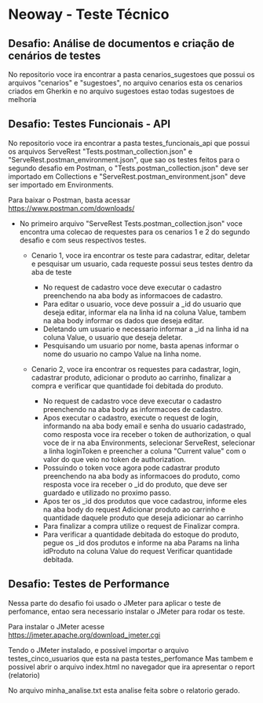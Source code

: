 # Neoway - Teste Técnico
## Desafio: Análise de documentos e criação de cenários de testes
No repositorio voce ira encontrar a pasta cenarios_sugestoes que possui os arquivos "cenarios" e "sugestoes", no arquivo cenarios esta os cenarios criados em Gherkin e no arquivo sugestoes estao todas sugestoes de melhoria

##  Desafio: Testes Funcionais - API
No repositorio voce ira encontrar a pasta testes_funcionais_api que possui os arquivos ServeRest "Tests.postman_collection.json" e "ServeRest.postman_environment.json", que sao os testes feitos para o segundo desafio em Postman, o "Tests.postman_collection.json" deve ser importado em Collections e "ServeRest.postman_environment.json" deve ser importado em Environments.

Para baixar o Postman, basta acessar https://www.postman.com/downloads/

- No primeiro arquivo "ServeRest Tests.postman_collection.json" voce encontra uma colecao de requestes para os cenarios 1 e 2 do segundo desafio e com seus respectivos testes.
    - Cenario 1, voce ira encontrar os teste para cadastrar, editar, deletar e pesquisar um usuario, cada requeste possui seus testes dentro da aba de teste
        - No request de cadastro voce deve executar o cadastro preenchendo na aba body as informacoes de cadastro.
        - Para editar o usuario, voce deve possuir a _id do usuario que deseja editar, informar ela
        na linha id na coluna Value, tambem na aba body informar os dados que deseja editar.
        - Deletando um usuario e necessario informar a _id na linha id na coluna Value, o usuario que deseja deletar.
        - Pesquisando um usuario por nome, basta apenas informar o nome do usuario no campo Value na linha nome.

    - Cenario 2, voce ira encontrar os requestes para cadastrar, login, cadastrar produto, adicionar o produto ao carrinho, finalizar a compra e verificar que quantidade foi debitada do produto.
        - No request de cadastro voce deve executar o cadastro preenchendo na aba body as informacoes de cadastro.
        - Apos executar o cadastro, execute o request de login, informando na aba body email e senha do usuario cadastrado, como resposta voce ira receber o token de authorization, o qual voce de ir na aba Environments, selecionar ServeRest, selecionar a linha loginToken e preencher a coluna "Current value" com o valor do que veio no token de authorization.
        - Possuindo o token voce agora pode cadastrar produto preenchendo na aba body as informacoes do produto, como resposta voce ira receber o _id do produto, que deve ser guardado e utilizado no proximo passo.
        - Apos ter os _id dos produtos que voce cadastrou, informe eles na aba body do request Adicionar produto ao carrinho e quantidade daquele produto que deseja adicionar ao carrinho
        - Para finalizar a compra utilize o request de Finalizar compra.
        - Para verificar a quantidade debitada do estoque do produto, pegue os _id dos produtos e informe na aba Params na linha idProduto na coluna Value do request Verificar quantidade debitada.

##  Desafio: Testes de Performance
Nessa parte do desafio foi usado o JMeter para aplicar o teste de perfomance, entao sera necessario instalar o JMeter para rodar os teste.

Para instalar o JMeter acesse https://jmeter.apache.org/download_jmeter.cgi

Tendo o JMeter instalado, e possivel importar o arquivo testes_cinco_usuarios que esta na pasta testes_perfomance
Mas tambem e possivel abrir o arquivo index.html no navegador que ira apresentar o report (relatorio)

No arquivo minha_analise.txt esta analise feita sobre o relatorio gerado.
